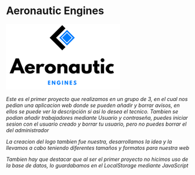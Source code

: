 # Aeronautic Engines

![alt text](https://raw.githubusercontent.com/uvadillo/aeronautic-engines/main/media/logoCompleto.png)

_Este es el primer proyecto que realizamos en un grupo de 3, en el cual nos pedian una aplicacion web donde se pueden añadir y borrar avisos, en ellos se puede ver la descripción si asi lo desea el tecnico.
Tambien se podian añadir trabajadores mediante Usuario y contraseña, puedes iniciar sesion con el usuario creado y borrar tu usuario, pero no puedes borrar el del administrador_

_La creacion del logo tambien fue nuestra, desarrollamos la idea y la llevamos a cabo teniendo diferentes tamaños y formatos para nuestra web_

_Tambien hay que destacar que al ser el primer proyecto no hicimos uso de la base de datos, lo guardabamos en el LocalStorage mediante JavaScript_

